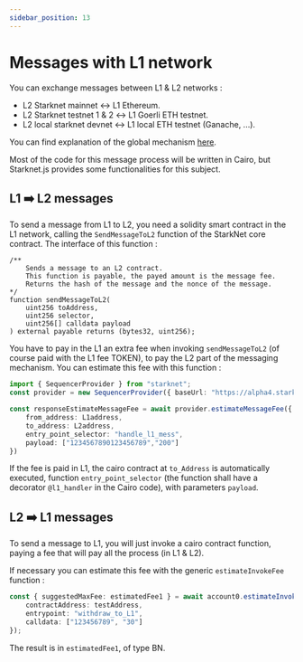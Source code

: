 ```yaml
---
sidebar_position: 13
---
```


# Messages with L1 network

You can exchange messages between L1 & L2 networks :

- L2 Starknet mainnet ↔️ L1 Ethereum.
- L2 Starknet testnet 1 & 2 ↔️ L1 Goerli ETH testnet.
- L2 local starknet devnet ↔️ L1 local ETH testnet (Ganache, ...).

You can find explanation of the global mechanism [here](https://docs.starknet.io/documentation/architecture_and_concepts/L1-L2_Communication/messaging-mechanism/).

Most of the code for this message process will be written in Cairo, but Starknet.js provides some functionalities for this subject.

## L1 ➡️ L2 messages

To send a message from L1 to L2, you need a solidity smart contract in the L1 network, calling the `SendMessageToL2` function of the StarkNet core contract. The interface of this function :

```solidity
/**
    Sends a message to an L2 contract.
    This function is payable, the payed amount is the message fee.
    Returns the hash of the message and the nonce of the message.
*/
function sendMessageToL2(
    uint256 toAddress,
    uint256 selector,
    uint256[] calldata payload
) external payable returns (bytes32, uint256);
```

You have to pay in the L1 an extra fee when invoking `sendMessageToL2` (of course paid with the L1 fee TOKEN), to pay the L2 part of the messaging mechanism. You can estimate this fee with this function :

```typescript
import { SequencerProvider } from "starknet";
const provider = new SequencerProvider({ baseUrl: "https://alpha4.starknet.io" }); // for testnet 1

const responseEstimateMessageFee = await provider.estimateMessageFee({
    from_address: L1address,
    to_address: L2address,
    entry_point_selector: "handle_l1_mess",
    payload: ["1234567890123456789","200"]
})
```

If the fee is paid in L1, the cairo contract at `to_Address` is automatically executed, function `entry_point_selector` (the function shall have a decorator `@l1_handler` in the Cairo code), with parameters `payload`.

## L2 ➡️ L1 messages

To send a message to L1, you will just invoke a cairo contract function, paying a fee that will pay all the process (in L1 & L2).

If necessary you can estimate this fee with the generic `estimateInvokeFee` function :

```typescript
const { suggestedMaxFee: estimatedFee1 } = await account0.estimateInvokeFee({
	contractAddress: testAddress,
	entrypoint: "withdraw_to_L1",
	calldata: ["123456789", "30"]
});
```

The result is in `estimatedFee1`, of type BN.
